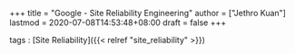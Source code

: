 +++
title = "Google - Site Reliability Engineering"
author = ["Jethro Kuan"]
lastmod = 2020-07-08T14:53:48+08:00
draft = false
+++

tags
: [Site Reliability]({{< relref "site_reliability" >}})

